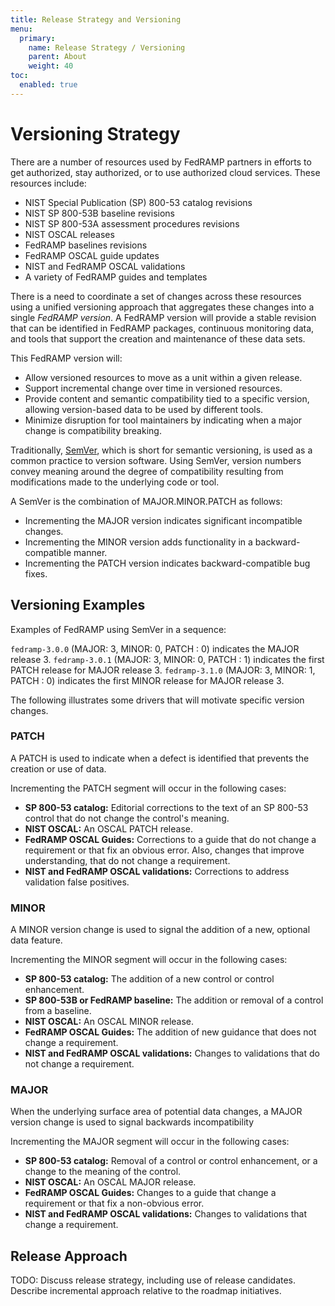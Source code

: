 ```yaml
---
title: Release Strategy and Versioning
menu:
  primary:
    name: Release Strategy / Versioning
    parent: About
    weight: 40
toc:
  enabled: true
---
```


# Versioning Strategy

There are a number of resources used by FedRAMP partners in efforts to get authorized, stay authorized, or to use authorized cloud services. These resources include:

- NIST Special Publication (SP) 800-53 catalog revisions
- NIST SP 800-53B baseline revisions
- NIST SP 800-53A assessment procedures revisions
- NIST OSCAL releases
- FedRAMP baselines revisions
- FedRAMP OSCAL guide updates
- NIST and FedRAMP OSCAL validations
- A variety of FedRAMP guides and templates

There is a need to coordinate a set of changes across these resources using a unified versioning approach that aggregates these changes into a single *FedRAMP version*. A FedRAMP version will provide a stable revision that can be identified in FedRAMP packages, continuous monitoring data, and tools that support the creation and maintenance of these data sets. 

This FedRAMP version will:

- Allow versioned resources to move as a unit within a given release.
- Support incremental change over time in versioned resources.
- Provide content and semantic compatibility tied to a specific version, allowing version-based data to be used by different tools.
- Minimize disruption for tool maintainers by indicating when a major change is compatibility breaking.

Traditionally, [SemVer](https://semver.org/), which is short for semantic versioning, is used as a common practice to version software. Using SemVer, version numbers convey meaning around the degree of compatibility resulting from modifications made to the underlying code or tool.

A SemVer is the combination of MAJOR.MINOR.PATCH as follows:

- Incrementing the MAJOR version indicates significant incompatible changes.
- Incrementing the MINOR version adds functionality in a backward-compatible manner.
- Incrementing the PATCH version indicates backward-compatible bug fixes.

## Versioning Examples

Examples of FedRAMP using SemVer in a sequence:

`fedramp-3.0.0` (MAJOR: 3, MINOR: 0, PATCH : 0) indicates the MAJOR release 3.
`fedramp-3.0.1` (MAJOR: 3, MINOR: 0, PATCH : 1) indicates the first PATCH release for MAJOR release 3.
`fedramp-3.1.0` (MAJOR: 3, MINOR: 1, PATCH : 0) indicates the first MINOR release for MAJOR release 3.

The following illustrates some drivers that will motivate specific version changes.

### PATCH

A PATCH is used to indicate when a defect is identified that prevents the creation or use of data.

Incrementing the PATCH segment will occur in the following cases:

- **SP 800-53 catalog:** Editorial corrections to the text of an SP 800-53 control that do not change the control's meaning.
- **NIST OSCAL:** An OSCAL PATCH release.
- **FedRAMP OSCAL Guides:** Corrections to a guide that do not change a requirement or that fix an obvious error. Also, changes that improve understanding, that do not change a requirement.
- **NIST and FedRAMP OSCAL validations:** Corrections to address validation false positives.

### MINOR

A MINOR version change is used to signal the addition of a new, optional data feature. 

Incrementing the MINOR segment will occur in the following cases:

- **SP 800-53 catalog:** The addition of a new control or control enhancement.
- **SP 800-53B or FedRAMP baseline:** The addition or removal of a control from a baseline.
- **NIST OSCAL:** An OSCAL MINOR release.
- **FedRAMP OSCAL Guides:** The addition of new guidance that does not change a requirement.
- **NIST and FedRAMP OSCAL validations:** Changes to validations that do not change a requirement.

### MAJOR

When the underlying surface area of potential data changes, a MAJOR version change is used to signal backwards incompatibility

Incrementing the MAJOR segment will occur in the following cases:

- **SP 800-53 catalog:** Removal of a control or control enhancement, or a change to the meaning of the control.
- **NIST OSCAL:** An OSCAL MAJOR release.
- **FedRAMP OSCAL Guides:** Changes to a guide that change a requirement or that fix a non-obvious error.
- **NIST and FedRAMP OSCAL validations:** Changes to validations that change a requirement.

## Release Approach

TODO: Discuss release strategy, including use of release candidates. Describe incremental approach relative to the roadmap initiatives.
